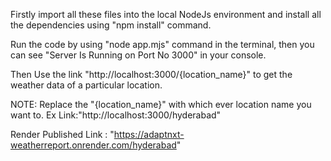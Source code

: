Firstly import all these files into the local NodeJs environment and install all the dependencies using "npm install" command.

Run the code by using "node app.mjs" command in the terminal, then you can see "Server Is Running on Port No 3000" in your console.

Then Use the link "http://localhost:3000/{location_name}" to get the weather data of a particular location.

NOTE: Replace the "{location_name}" with which ever location name you want to.  Ex Link:"http://localhost:3000/hyderabad"

Render Published Link : "https://adaptnxt-weatherreport.onrender.com/hyderabad"
